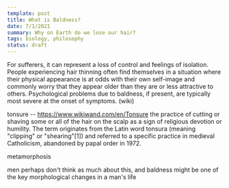 ```yaml
---
template: post
title: What is Baldness?
date: 7/1/2021
summary: Why on Earth do we lose our hair?
tags: biology, philosophy
status: draft
---
```


For sufferers, it can represent a loss of control and feelings of isolation. People experiencing hair thinning often find themselves in a situation where their physical appearance is at odds with their own self-image and commonly worry that they appear older than they are or less attractive to others. Psychological problems due to baldness, if present, are typically most severe at the onset of symptoms. (wiki)


tonsure -- https://www.wikiwand.com/en/Tonsure the practice of cutting or shaving some or all of the hair on the scalp as a sign of religious devotion or humility. The term originates from the Latin word tonsura (meaning "clipping" or "shearing"[1]) and referred to a specific practice in medieval Catholicism, abandoned by papal order in 1972.


metamorphosis

men perhaps don't think as much about this, and baldness might be one of the key morphological changes in a man's life

